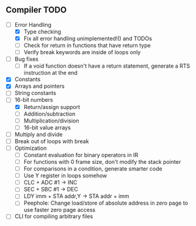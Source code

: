 Compiler TODO
-------------

- [ ] Error Handling
  - [X] Type checking
  - [X] Fix all error handling unimplemented!() and TODOs
  - [ ] Check for return in functions that have return type
  - [ ] Verify break keywords are inside of loops only
- [ ] Bug fixes
  - [ ] If a void function doesn't have a return statement, generate a RTS instruction at the end
- [X] Constants
- [X] Arrays and pointers
- [ ] String constants
- [ ] 16-bit numbers
  - [X] Return/assign support
  - [ ] Addition/subtraction
  - [ ] Multiplication/division
  - [ ] 16-bit value arrays
- [ ] Multiply and divide
- [ ] Break out of loops with break
- [ ] Optimization
  - [ ] Constant evaluation for binary operators in IR
  - [ ] For functions with 0 frame size, don't modify the stack pointer
  - [ ] For comparisons in a condition, generate smarter code
  - [ ] Use Y register in loops somehow
  - [ ] CLC + ADC #1 -> INC
  - [ ] SEC + SBC #1 -> DEC
  - [ ] LDY imm + STA addr,Y -> STA addr + imm
  - [ ] Peephole: Change load/store of absolute address in zero page to use faster zero page access
- [ ] CLI for compiling arbitrary files

